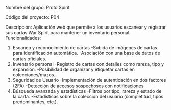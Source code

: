 Nombre del grupo: Proto Spirit

Código del proyecto: P04

Descripción: 
Aplicación web que permite a los usuarios escanear y registrar sus cartas War Spirit para 
mantener un inventario personal. 
Funcionalidades: 
1. Escaneo y reconocimiento de cartas
-Subida de imágenes de cartas para identificación automática. 
-Asociación con una base de datos de cartas oficiales. 
2. Inventario personal
-Registro de cartas con detalles como rareza, tipo y expansión. 
-Posibilidad de organizar y etiquetar cartas en colecciones/mazos. 
3. Seguridad de Usuario
-Implementación de autenticación en dos factores (2FA)
-Detección de accesos sospechosos con notificaciones
4. Búsqueda avanzada y estadísticas
-Filtros por tipo, rareza y estado de la carta. 
-Estadísticas sobre la colección del usuario (completitud, tipos predominantes, 
etc.).
